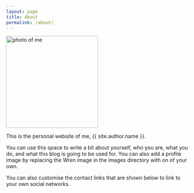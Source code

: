 ```yaml
---
layout: page
title: About
permalink: /about/
---
```


<img class="left" src="{{ '/images/profile.jpg' | relative_url }}" alt="photo of me" style="width:250px;">

This is the personal website of me, {{ site.author.name }}.

You can use this space to write a bit about yourself, who you are, what you
do, and what this blog is going to be used for. You can also add a profile
image by replacing the Wren image in the images directory with on of your
own.

You can also customise the contact links that are shown below to link to your
own social networks.
